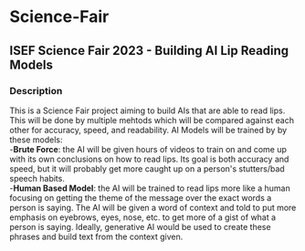 # Science-Fair

## ISEF Science Fair 2023 - Building AI Lip Reading Models

### Description
This is a Science Fair project aiming to build AIs that are able to read lips. This will be done by multiple mehtods which will be compared against each other for accuracy, speed, and readability. AI Models will be trained by by these models:  
    -**Brute Force**: the AI will be given hours of videos to train on and come up with its own conclusions on how to read lips. Its goal is both accuracy and speed, but it will probably get more caught up on a person's stutters/bad speech habits.  
    -**Human Based Model**: the AI will be trained to read lips more like a human focusing on getting the theme of the message over the exact words a person is saying. The AI will be given a word of context and told to put more emphasis on eyebrows, eyes, nose, etc. to get more of a gist of what a person is saying. Ideally, generative AI would be used to create these phrases and build text from the context given.